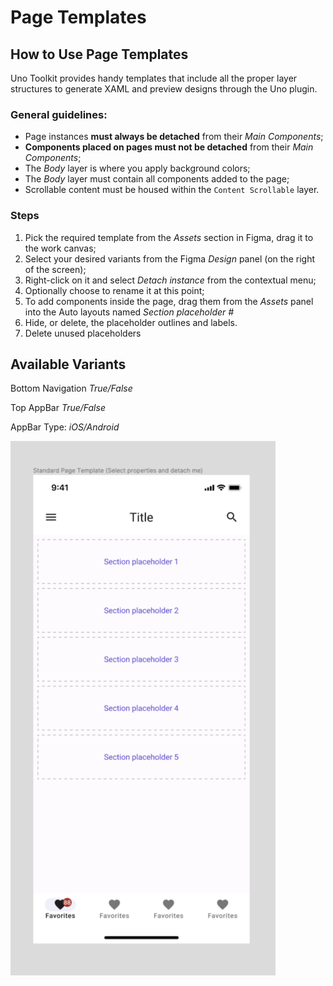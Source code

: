 # Page Templates

## How to Use Page Templates

Uno Toolkit provides handy templates that include all the proper layer structures to generate XAML and preview designs through the Uno plugin.

### General guidelines:

- Page instances **must always be detached** from their *Main Components*;
- **Components placed on pages must not be detached** from their *Main Components*;
- The *Body* layer is where you apply background colors;
- The *Body* layer must contain all components added to the page;
- Scrollable content must be housed within the `Content Scrollable` layer.

### Steps

1. Pick the required template from the *Assets* section in Figma, drag it to the work canvas;
2. Select your desired variants from the Figma *Design* panel (on the right of the screen);
3. Right-click on it and select *Detach instance* from the contextual menu;
4. Optionally choose to rename it at this point;
5. To add components inside the page, drag them from the *Assets* panel into the Auto layouts named *Section placeholder #*
6. Hide, or delete, the placeholder outlines and labels.
7. Delete unused placeholders

## Available Variants

Bottom Navigation *True/False*

Top AppBar *True/False*

AppBar Type: *iOS/Android*

![](assets/page-template.png)







